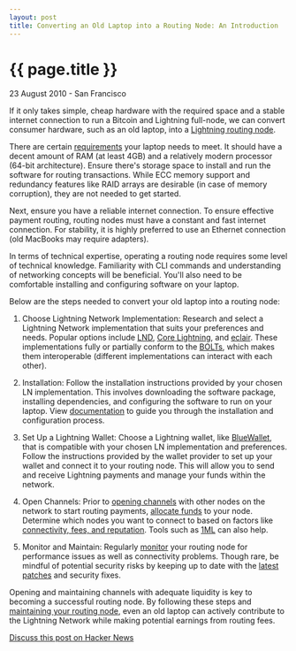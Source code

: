 ```yaml
---
layout: post
title: Converting an Old Laptop into a Routing Node: An Introduction
---
```


{{ page.title }}
================

<p class="meta">23 August 2010 - San Francisco</p>

If it only takes simple, cheap hardware with the required space and a stable internet connection to run a Bitcoin and Lightning full-node, we can convert consumer hardware, such as an old laptop, into a [Lightning routing node](https://lightning.engineering/posts/2018-05-23-routing/).

There are certain [requirements](https://docs.lightning.engineering/lightning-network-tools/lnd/optimal-configuration-of-a-routing-node#docs-internal-guid-aaf6ad01-7fff-66f0-2a47-ffe8f9f7f8a5) your laptop needs to meet. It should have a decent amount of RAM (at least 4GB) and a relatively modern processor (64-bit architecture). Ensure there's storage space to install and run the software for routing transactions. While ECC memory support and redundancy features like RAID arrays are desirable (in case of memory corruption), they are not needed to get started.

Next, ensure you have a reliable internet connection. To ensure effective payment routing, routing nodes must have a constant and fast internet connection. For stability, it is highly preferred to use an Ethernet connection (old MacBooks may require adapters).

In terms of technical expertise, operating a routing node requires some level of technical knowledge. Familiarity with CLI commands and understanding of networking concepts will be beneficial. You'll also need to be comfortable installing and configuring software on your laptop.

Below are the steps needed to convert your old laptop into a routing node:

1.  Choose Lightning Network Implementation: Research and select a Lightning Network implementation that suits your preferences and needs. Popular options include [LND](https://github.com/lightningnetwork/lnd), [Core Lightning](https://github.com/ElementsProject/lightning), and [eclair](https://github.com/ACINQ/eclair). These implementations fully or partially conform to the [BOLTs](https://github.com/lightning/bolts), which makes them interoperable (different implementations can interact with each other).

2.  Installation: Follow the installation instructions provided by your chosen LN implementation. This involves downloading the software package, installing dependencies, and configuring the software to run on your laptop. View [documentation](https://docs.lightning.engineering/lightning-network-tools/lnd/run-lnd) to guide you through the installation and configuration process.

1.  Set Up a Lightning Wallet: Choose a Lightning wallet, like [BlueWallet](https://bluewallet.io/lndhub/), that is compatible with your chosen LN implementation and preferences. Follow the instructions provided by the wallet provider to set up your wallet and connect it to your routing node. This will allow you to send and receive Lightning payments and manage your funds within the network.

1.  Open Channels: Prior to [opening channels](https://docs.lightning.engineering/lightning-network-tools/lnd/first-steps-with-lnd#docs-internal-guid-cc7ef0e6-7fff-09d1-5425-d232ccb1735f) with other nodes on the network to start routing payments, [allocate funds](https://docs.lightning.engineering/lightning-network-tools/lnd/first-steps-with-lnd#docs-internal-guid-8b3e92ed-7fff-7a3c-bb3f-c59cbd3f45db) to your node. Determine which nodes you want to connect to based on factors like [connectivity, fees, and reputation](https://docs.lightning.engineering/the-lightning-network/the-gossip-network/identify-good-peers). Tools such as [1ML](https://1ml.com/) can also help.

1.  Monitor and Maintain: Regularly [monitor](https://terminal.lightning.engineering/) your routing node for performance issues as well as connectivity problems. Though rare, be mindful of potential security risks by keeping up to date with the [latest patches](https://github.com/lightningnetwork/lnd/releases) and security fixes.

Opening and maintaining channels with adequate liquidity is key to becoming a successful routing node. By following these steps and [maintaining your routing node](https://docs.lightning.engineering/the-lightning-network/multihop-payments/what-makes-a-good-routing-node), even an old laptop can actively contribute to the Lightning Network while making potential earnings from routing fees.

[Discuss this post on Hacker News](http://news.ycombinator.com/item?id=1627246)
